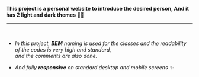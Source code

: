 **This project is a personal website to introduce the desired person, And it has 2 light and dark themes 💁‍♂️**

------
&nbsp;

- *In this project, **BEM** naming is used for the classes and the readability of the codes is very high and standard, <br /> and the comments are also done.*

- *And fully **responsive** on standard desktop and mobile screens ✨*
